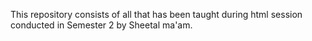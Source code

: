 This repository consists of all that has been taught during html session conducted in Semester 2 by Sheetal ma'am.